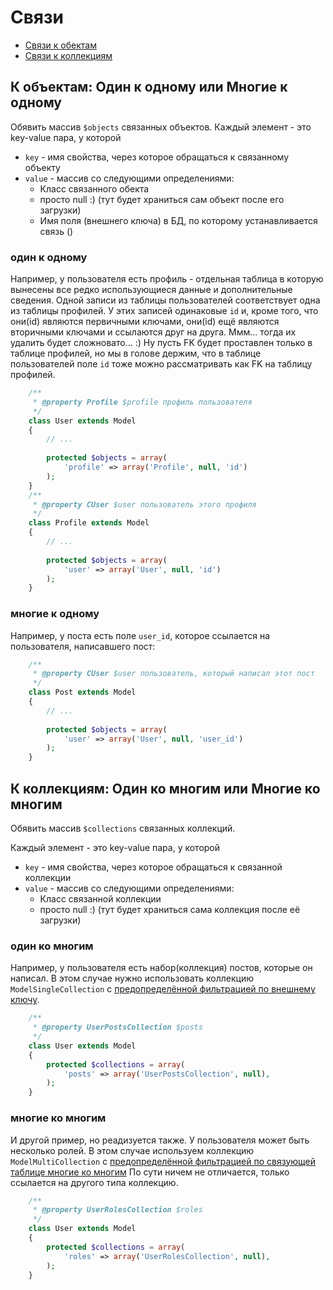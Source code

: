 Связи
=====

- [Связи к обектам](#К-объектам-Один-к-одному-или-Многие-к-одному)
- [Связи к коллекциям](#К-коллекциям-Один-ко-многим-или-Многие-ко-многим)


К объектам: Один к одному или Многие к одному
---------------------------------------------

Обявить массив `$objects` связанных объектов.
Каждый элемент - это key-value пара, у которой
- `key` - имя свойства, через которое обращаться к связанному объекту
- `value` - массив со следующими определениями:
  - Класс связанного обекта
  - просто null :) (тут будет храниться сам объект после его загрузки)
  - Имя поля (внешнего ключа) в БД, по которому устанавливается связь ()

### один к одному

Например, у пользователя есть профиль - отдельная таблица в которую вынесены
все редко использующиеся данные и дополнительные сведения.
Одной записи из таблицы пользователей соответствует одна из таблицы профилей.
У этих записей одинаковые `id` и, кроме того, что они(id) являются первичными ключами,
они(id) ещё являются вторичными ключами и ссылаются друг на друга. Ммм... тогда их удалить
будет сложновато... :) Ну пусть FK будет проставлен только в таблице профилей,
но мы в голове держим, что в таблице пользователей поле `id` тоже можно рассматривать как
FK на таблицу профилей.

```php
	/**
	 * @property Profile $profile профиль пользователя
	 */
	class User extends Model
	{
		// ...
		
		protected $objects = array(
			'profile' => array('Profile', null, 'id')
		);
	}
	/**
	 * @property CUser $user пользователь этого профиля
	 */
	class Profile extends Model
	{
		// ...
		
		protected $objects = array(
			'user' => array('User', null, 'id')
		);
	}
```	

### многие к одному

Например, у поста есть поле `user_id`, которое ссылается на пользователя,
написавшего пост:

```php
	/**
	 * @property CUser $user пользователь, который написал этот пост
	 */
	class Post extends Model
	{
		// ...
		
		protected $objects = array(
			'user' => array('User', null, 'user_id')
		);
	}
```



К коллекциям: Один ко многим или Многие ко многим
-------------------------------------------------

Обявить массив `$collections` связанных коллекций.

Каждый элемент - это key-value пара, у которой
- `key` - имя свойства, через которое обращаться к связанной коллекции
- `value` - массив со следующими определениями:
  - Класс связанной коллекции
  - просто null :) (тут будет храниться сама коллекция после её загрузки)

### один ко многим

Например, у пользователя есть набор(коллекция) постов, которые он написал.
В этом случае нужно использовать коллекцию `ModelSingleCollection` с
[предопределённой фильтрацией по внешнему ключу](collection.md#Один-ко-многим).

```php
	/**
	 * @property UserPostsCollection $posts
	 */
	class User extends Model
	{
		protected $collections = array(
			'posts' => array('UserPostsCollection', null),
		);
	}
```

### многие ко многим

И другой пример, но реадизуется также. У пользователя может быть несколько ролей.
В этом случае используем коллекцию `ModelMultiCollection` с
[предопределённой фильтрацией по связующей таблице многие ко многим](collection.md#Многие-ко-многим)
По сути ничем не отличается, только ссылается на другого типа коллекцию.

```php
	/**
	 * @property UserRolesCollection $roles
	 */
	class User extends Model
	{
		protected $collections = array(
			'roles' => array('UserRolesCollection', null),
		);
	}
```
